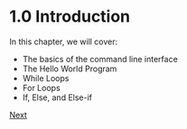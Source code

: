# 1.0 Introduction
In this chapter, we will cover:

*   The basics of the command line interface
*   The Hello World Program
*   While Loops
*   For Loops
*   If, Else, and Else-if

[Next](/1.1%20Hello%20World.html)
